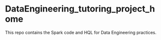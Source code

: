 # DataEngineering_tutoring_project_home


This repo contains the Spark code and HQL for Data Engineering practices.